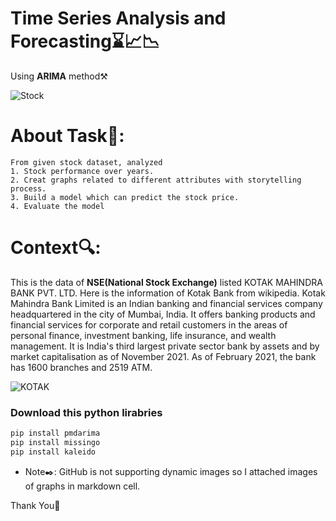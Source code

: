 # Time Series Analysis and Forecasting⌛📈📉
Using **ARIMA** method⚒️

![Stock](https://media.istockphoto.com/photos/digitally-enhanced-shot-of-a-graph-showing-the-ups-and-downs-shares-picture-id1322201350?b=1&k=20&m=1322201350&s=170667a&w=0&h=Cp62gZiaccwtTOwzFsdUnvyDq8JC91WMloyqfjtTx-U=)

# About Task📜:
    From given stock dataset, analyzed
    1. Stock performance over years.
    2. Creat graphs related to different attributes with storytelling process.
    3. Build a model which can predict the stock price.
    4. Evaluate the model
    

# Context🔍:
 
 This is the data of **NSE(National Stock Exchange)** listed KOTAK MAHINDRA BANK PVT. LTD. Here is the information of Kotak Bank from wikipedia.
        Kotak Mahindra Bank Limited is an Indian banking and financial services company headquartered in the city of Mumbai, India. It offers banking products and financial services for corporate and retail customers in the areas of personal finance, investment banking, life insurance, and wealth management. It is India's third largest private sector bank by assets and by market capitalisation as of November 2021. As of February 2021, the bank has 1600 branches and 2519 ATM.
        
       
![KOTAK](https://d28wu8o6itv89t.cloudfront.net/images/kotakmahindrajpg-1578907687771.jpeg)


### Download this python lirabries

~~~python
pip install pmdarima
pip install missingo
pip install kaleido
~~~

- Note✒️: GitHub is not supporting dynamic images so I attached images of graphs in markdown cell.

Thank You🤝
